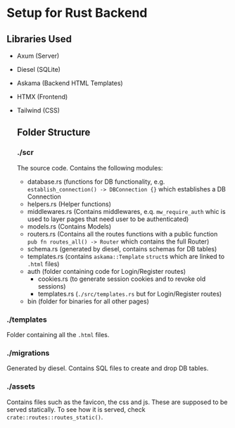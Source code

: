 # Setup for Rust Backend
## Libraries Used
- Axum (Server)
- Diesel (SQLite)
- Askama (Backend HTML Templates)
- HTMX (Frontend)
- Tailwind (CSS)

  ## Folder Structure
  ### ./scr
  The source code. Contains the following modules:
  - database.rs (functions for DB functionality, e.g. `establish_connection() -> DBConnection {}` which establishes a DB Connection
  - helpers.rs (Helper functions)
  - middlewares.rs (Contains middlewares, e.q. `mw_require_auth` whic is used to layer pages that need user to be authenticated)
  - models.rs (Contains Models)
  - routers.rs (Contains all the routes functions with a public function `pub fn routes_all() -> Router` which contains the full Router)
  - schema.rs (generated by diesel, contains schemas for DB tables)
  - templates.rs (contains `askama::Template` `struct`s which are linked to `.html` files)
  - auth (folder containing code for Login/Register routes)
     - cookies.rs (to generate session cookies and to revoke old sessions)
     - templates.rs (`./src/templates.rs` but for Login/Register routes)
  - bin (folder for binaries for all other pages)

### ./templates
Folder containing all the `.html` files.

### ./migrations
Generated by diesel. Contains SQL files to create and drop DB tables.

### ./assets
Contains files such as the favicon, the css and js. These are supposed to be served statically. To see how it is served, check `crate::routes::routes_static()`.
